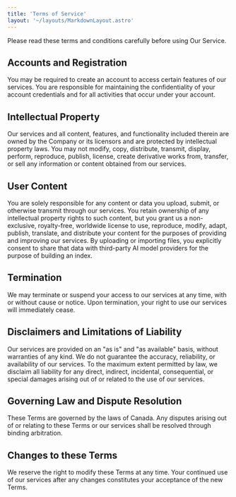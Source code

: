 ```yaml
---
title: 'Terms of Service'
layout: '~/layouts/MarkdownLayout.astro'
---
```


Please read these terms and conditions carefully before using Our Service.

## Accounts and Registration
You may be required to create an account to access certain features of our services. You are responsible for maintaining the confidentiality of your account credentials and for all activities that occur under your account.

## Intellectual Property
Our services and all content, features, and functionality included therein are owned by the Company or its licensors and are protected by intellectual property laws. You may not modify, copy, distribute, transmit, display, perform, reproduce, publish, license, create derivative works from, transfer, or sell any information or content obtained from our services.

## User Content
You are solely responsible for any content or data you upload, submit, or otherwise transmit through our services. You retain ownership of any intellectual property rights to such content, but you grant us a non-exclusive, royalty-free, worldwide license to use, reproduce, modify, adapt, publish, translate, and distribute your content for the purposes of providing and improving our services. By uploading or importing files, you explicitly consent to share that data with third-party AI model providers for the purpose of building an index.

## Termination
We may terminate or suspend your access to our services at any time, with or without cause or notice. Upon termination, your right to use our services will immediately cease.

## Disclaimers and Limitations of Liability
Our services are provided on an "as is" and "as available" basis, without warranties of any kind. We do not guarantee the accuracy, reliability, or availability of our services. To the maximum extent permitted by law, we disclaim all liability for any direct, indirect, incidental, consequential, or special damages arising out of or related to the use of our services.

## Governing Law and Dispute Resolution
These Terms are governed by the laws of Canada. Any disputes arising out of or relating to these Terms or our services shall be resolved through binding arbitration.

## Changes to these Terms
We reserve the right to modify these Terms at any time. Your continued use of our services after any changes constitutes your acceptance of the new Terms.
